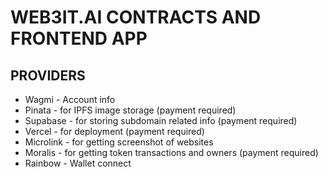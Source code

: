 # WEB3IT.AI CONTRACTS AND FRONTEND APP

## PROVIDERS

- Wagmi - Account info
- Pinata - for IPFS image storage (payment required)
- Supabase - for storing subdomain related info (payment required)
- Vercel - for deployment (payment required)
- Microlink - for getting screenshot of websites
- Moralis - for getting token transactions and owners (payment required)
- Rainbow - Wallet connect
